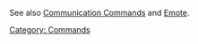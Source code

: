 See also [Communication
Commands](:Category:_Communication_Commands.md "wikilink") and
[Emote](Emote.md "wikilink").

[Category: Commands](Category:_Commands "wikilink")
